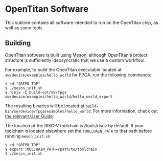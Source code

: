 # OpenTitan Software

This subtree contains all software intended to run on the OpenTitan chip, as well as some tools.

## Building

OpenTitan software is built using [Meson](https://mesonbuild.com), although OpenTitan's project structure is sufficiently ideosyncratic that we use a custom workflow.

For example, to build the OpenTitan executable located at `sw/device/examples/hello_world` for FPGA, run the following commands:
```console
$ cd "$REPO_TOP"
$ ./meson_init.sh
$ ninja -C build-out/sw/fpga sw/device/examples/hello_world/hello_world_export
```

The resulting binaries will be located at `build-bin/sw/device/fpga/examples/hello_world`. For more information, check out [the relevant User Guide](../doc/ug/getting_started_sw.md).

The location of the RISC-V toolchain is /tools/riscv by default.
If your toolchain is located elsewhere set the `TOOLCHAIN_PATH` to that path before running `meson_init.sh`

```console
$ cd "$REPO_TOP"
$ export TOOLCHAIN_PATH=/path/to/toolchain
$ ./meson_init.sh
```
